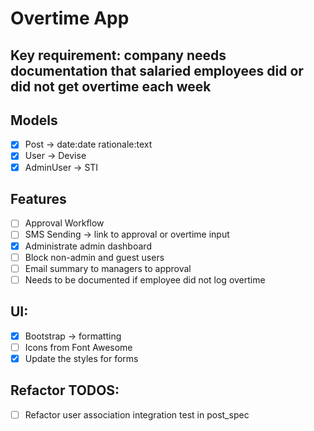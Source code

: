 # Overtime App

## Key requirement: company needs documentation that salaried employees did or did not get overtime each week

## Models
- [x] Post -> date:date rationale:text
- [x] User -> Devise
- [x] AdminUser -> STI

## Features
- [ ] Approval Workflow
- [ ] SMS Sending -> link to approval or overtime input
- [x] Administrate admin dashboard
- [ ] Block non-admin and guest users
- [ ] Email summary to managers to approval
- [ ] Needs to be documented if employee did not log overtime

## UI:
- [x] Bootstrap -> formatting
- [ ] Icons from Font Awesome
- [x] Update the styles for forms

## Refactor TODOS:
- [ ] Refactor user association integration test in post_spec

